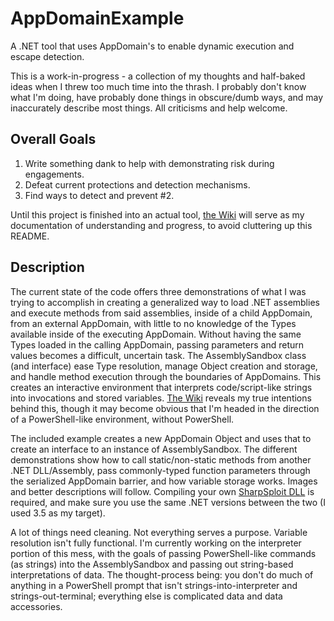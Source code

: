 # AppDomainExample
A .NET tool that uses AppDomain's to enable dynamic execution and escape detection.

This is a work-in-progress - a collection of my thoughts and half-baked ideas when I threw too much time into the thrash. I probably don't know what I'm doing, have probably done things in obscure/dumb ways, and may inaccurately describe most things. All criticisms and help welcome.

## Overall Goals
1. Write something dank to help with demonstrating risk during engagements.
2. Defeat current protections and detection mechanisms.
3. Find ways to detect and prevent #2.

Until this project is finished into an actual tool, [the Wiki](https://github.com/xfox64x/AppDomainExample/wiki) will serve as my documentation of understanding and progress, to avoid cluttering up this README.

## Description
The current state of the code offers three demonstrations of what I was trying to accomplish in creating a generalized way to load .NET assemblies and execute methods from said assemblies, inside of a child AppDomain, from an external AppDomain, with little to no knowledge of the Types available inside of the executing AppDomain. Without having the same Types loaded in the calling AppDomain, passing parameters and return values becomes a difficult, uncertain task. The AssemblySandbox class (and interface) ease Type resolution, manage Object creation and storage, and handle method execution through the boundaries of AppDomains. This creates an interactive environment that interprets code/script-like strings into invocations and stored variables. [The Wiki](https://github.com/xfox64x/AppDomainExample/wiki) reveals my true intentions behind this, though it may become obvious that I'm headed in the direction of a PowerShell-like environment, without PowerShell.

The included example creates a new AppDomain Object and uses that to create an interface to an instance of AssemblySandbox. The different demonstrations show how to call static/non-static methods from another .NET DLL/Assembly, pass commonly-typed function parameters through the serialized AppDomain barrier, and how variable storage works. Images and better descriptions will follow. Compiling your own [SharpSploit DLL](https://github.com/cobbr/SharpSploit) is required, and make sure you use the same .NET versions between the two (I used 3.5 as my target).

A lot of things need cleaning. Not everything serves a purpose. Variable resolution isn't fully functional. I'm currently working on the interpreter portion of this mess, with the goals of passing PowerShell-like commands (as strings) into the AssemblySandbox and passing out string-based interpretations of data. The thought-process being: you don't do much of anything in a PowerShell prompt that isn't strings-into-interpreter and strings-out-terminal; everything else is complicated data and data accessories.
